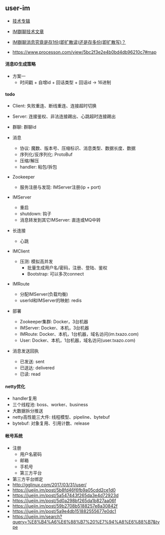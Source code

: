 ## user-im

* [技术专辑](http://www.52im.net/forum.php?mod=collection&op=all)
* [IM群聊技术文章](http://www.52im.net/forum.php?mod=collection&action=view&ctid=20&fromop=all)
* [IM群聊消息究竟是存1份(即扩散读)还是存多份(即扩散写)？](http://www.52im.net/thread-1616-1-1.html)

* https://www.processon.com/view/5bc2f3e2e4b0bd4db96210c7#map

#### 消息ID生成策略

* 方案一
    * 时间戳 + 自增id + 回话类型 + 回话id -> 16进制

#### todo

* Client: 失败重连、断线重连、连接超时切换
* Server: 连接鉴权、非法连接踢出、心跳超时连接踢出
* 群聊: 群聊id
* 消息
    * 协议: 魔数、版本号、压缩标识、消息类型、数据长度、数据
    * 序列化/反序列化: ProtoBuf
    * 压缩/解压
    * handler: 粘包/拆包
* Zookeeper
    * 服务注册与发现: IMServer注册(ip + port)
* IMServer
    * 重启
    * shutdown: 钩子
    * 消息转发到其它IMServer: 直连或MQ中转
* 长连接
    * 心跳
* IMClient
    * 压测: 模拟高并发
        * 批量生成用户名/密码，注册、登陆、鉴权
        * Bootstrap: 可以多次connect
* IMRoute
    * 分配IMServer(负载均衡)
    * userId和IMServer的映射: redis
* 部署
    * Zookeeper集群: Docker，3台机器
    * IMServer: Docker、本机，3台机器
    * IMRoute: Docker、本机，1台机器，域名访问(im.txazo.com)
    * User: Docker、本机，1台机器，域名访问(user.txazo.com)

* 消息发送回执
    * 已发送: sent
    * 已送达: delivered
    * 已读: read

#### netty优化

* handler复用
* 三个线程池: boss、worker、business
* 大数据拆分推送
* netty高性能三大件: 线程模型、pipeline、bytebuf
* bytebuf: 对象复用、引用计数、release

#### 帐号系统

* 注册
    * 用户名密码
    * 邮箱
    * 手机号
    * 第三方平台
* 第三方平台绑定
* http://gglinux.com/2017/03/31/user/
* https://juejin.im/post/5b8fd46f6fb9a05cdd2ce1d0
* https://juejin.im/post/5a547443f265da3e4d72923d
* https://juejin.im/post/5d0a298bf265da1b827aa06f
* https://juejin.im/post/59b2708b5188257e8a30842f
* https://juejin.im/post/5a9e4db151882555677e0dc1
* https://juejin.im/search?query=%E8%B4%A6%E6%88%B7%20%E7%94%A8%E6%88%B7&type
